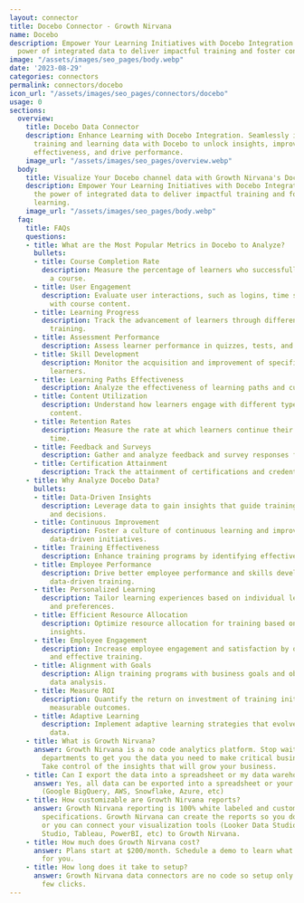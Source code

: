 ```yaml
---
layout: connector
title: Docebo Connector - Growth Nirvana
name: Docebo
description: Empower Your Learning Initiatives with Docebo Integration. Leverage the
  power of integrated data to deliver impactful training and foster continuous learning.
image: "/assets/images/seo_pages/body.webp"
date: '2023-08-29'
categories: connectors
permalink: connectors/docebo
icon_url: "/assets/images/seo_pages/connectors/docebo"
usage: 0
sections:
  overview:
    title: Docebo Data Connector
    description: Enhance Learning with Docebo Integration. Seamlessly integrate your
      training and learning data with Docebo to unlock insights, improve training
      effectiveness, and drive performance.
    image_url: "/assets/images/seo_pages/overview.webp"
  body:
    title: Visualize Your Docebo channel data with Growth Nirvana's Docebo Connector
    description: Empower Your Learning Initiatives with Docebo Integration. Leverage
      the power of integrated data to deliver impactful training and foster continuous
      learning.
    image_url: "/assets/images/seo_pages/body.webp"
  faq:
    title: FAQs
    questions:
    - title: What are the Most Popular Metrics in Docebo to Analyze?
      bullets:
      - title: Course Completion Rate
        description: Measure the percentage of learners who successfully complete
          a course.
      - title: User Engagement
        description: Evaluate user interactions, such as logins, time spent, and interactions
          with course content.
      - title: Learning Progress
        description: Track the advancement of learners through different stages of
          training.
      - title: Assessment Performance
        description: Assess learner performance in quizzes, tests, and assessments.
      - title: Skill Development
        description: Monitor the acquisition and improvement of specific skills by
          learners.
      - title: Learning Paths Effectiveness
        description: Analyze the effectiveness of learning paths and curriculum structures.
      - title: Content Utilization
        description: Understand how learners engage with different types of training
          content.
      - title: Retention Rates
        description: Measure the rate at which learners continue their training over
          time.
      - title: Feedback and Surveys
        description: Gather and analyze feedback and survey responses from learners.
      - title: Certification Attainment
        description: Track the attainment of certifications and credentials by learners.
    - title: Why Analyze Docebo Data?
      bullets:
      - title: Data-Driven Insights
        description: Leverage data to gain insights that guide training strategies
          and decisions.
      - title: Continuous Improvement
        description: Foster a culture of continuous learning and improvement with
          data-driven initiatives.
      - title: Training Effectiveness
        description: Enhance training programs by identifying effective learning pathways.
      - title: Employee Performance
        description: Drive better employee performance and skills development through
          data-driven training.
      - title: Personalized Learning
        description: Tailor learning experiences based on individual learner data
          and preferences.
      - title: Efficient Resource Allocation
        description: Optimize resource allocation for training based on data-driven
          insights.
      - title: Employee Engagement
        description: Increase employee engagement and satisfaction by offering relevant
          and effective training.
      - title: Alignment with Goals
        description: Align training programs with business goals and objectives through
          data analysis.
      - title: Measure ROI
        description: Quantify the return on investment of training initiatives with
          measurable outcomes.
      - title: Adaptive Learning
        description: Implement adaptive learning strategies that evolve based on learner
          data.
    - title: What is Growth Nirvana?
      answer: Growth Nirvana is a no code analytics platform. Stop waiting for other
        departments to get you the data you need to make critical business decisions.
        Take control of the insights that will grow your business.
    - title: Can I export the data into a spreadsheet or my data warehouse?
      answer: Yes, all data can be exported into a spreadsheet or your data warehouse
        (Google BigQuery, AWS, Snowflake, Azure, etc)
    - title: How customizable are Growth Nirvana reports?
      answer: Growth Nirvana reporting is 100% white labeled and customized to your
        specifications. Growth Nirvana can create the reports so you don’t have to
        or you can connect your visualization tools (Looker Data Studio/Google Data
        Studio, Tableau, PowerBI, etc) to Growth Nirvana.
    - title: How much does Growth Nirvana cost?
      answer: Plans start at $200/month. Schedule a demo to learn what plan is best
        for you.
    - title: How long does it take to setup?
      answer: Growth Nirvana data connectors are no code so setup only requires a
        few clicks.
---
```

